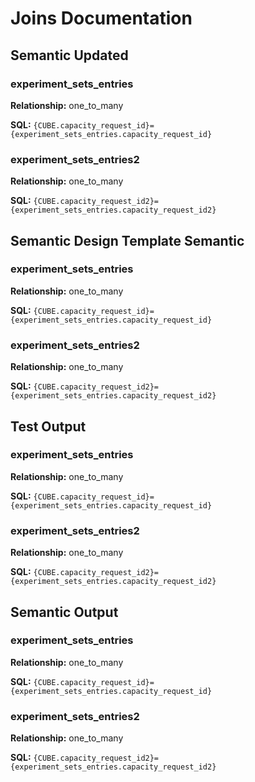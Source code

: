 # Joins Documentation

## Semantic Updated

### experiment_sets_entries

**Relationship:** one_to_many

**SQL:** `{CUBE.capacity_request_id}={experiment_sets_entries.capacity_request_id}`


### experiment_sets_entries2

**Relationship:** one_to_many

**SQL:** `{CUBE.capacity_request_id2}={experiment_sets_entries.capacity_request_id2}`


## Semantic Design Template Semantic

### experiment_sets_entries

**Relationship:** one_to_many

**SQL:** `{CUBE.capacity_request_id}={experiment_sets_entries.capacity_request_id}`


### experiment_sets_entries2

**Relationship:** one_to_many

**SQL:** `{CUBE.capacity_request_id2}={experiment_sets_entries.capacity_request_id2}`


## Test Output

### experiment_sets_entries

**Relationship:** one_to_many

**SQL:** `{CUBE.capacity_request_id}={experiment_sets_entries.capacity_request_id}`


### experiment_sets_entries2

**Relationship:** one_to_many

**SQL:** `{CUBE.capacity_request_id2}={experiment_sets_entries.capacity_request_id2}`


## Semantic Output

### experiment_sets_entries

**Relationship:** one_to_many

**SQL:** `{CUBE.capacity_request_id}={experiment_sets_entries.capacity_request_id}`


### experiment_sets_entries2

**Relationship:** one_to_many

**SQL:** `{CUBE.capacity_request_id2}={experiment_sets_entries.capacity_request_id2}`

